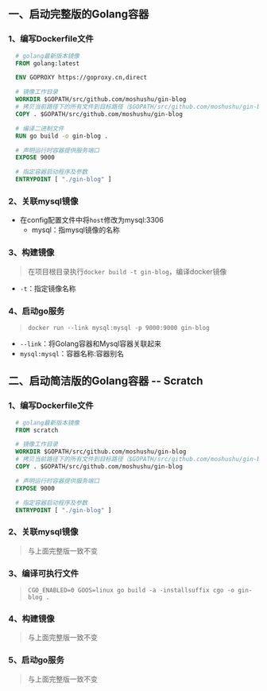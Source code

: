 ## 一、启动完整版的Golang容器

### 1、编写Dockerfile文件
```dockerfile 
  # golang最新版本镜像
  FROM golang:latest 

  ENV GOPROXY https://goproxy.cn,direct

  # 镜像工作目录
  WORKDIR $GOPATH/src/github.com/moshushu/gin-blog
  # 拷贝当前路径下的所有文件到目标路径（$GOPATH/src/github.com/moshushu/gin-blog）
  COPY . $GOPATH/src/github.com/moshushu/gin-blog

  # 编译二进制文件
  RUN go build -o gin-blog .

  # 声明运行时容器提供服务端口
  EXPOSE 9000

  # 指定容器启动程序及参数
  ENTRYPOINT [ "./gin-blog" ]
```

### 2、关联mysql镜像
* 在config配置文件中将`host`修改为mysql:3306
  * mysql：指mysql镜像的名称


### 3、构建镜像
> 在项目根目录执行`docker build -t gin-blog`，编译docker镜像
* `-t`：指定镜像名称

### 4、启动go服务
> `docker run --link mysql:mysql -p 9000:9000 gin-blog`
* `--link`：将Golang容器和Mysql容器关联起来
* `mysql:mysql`：容器名称:容器别名


## 二、启动简洁版的Golang容器 -- Scratch

### 1、编写Dockerfile文件
```dockerfile 
  # golang最新版本镜像
  FROM scratch

  # 镜像工作目录
  WORKDIR $GOPATH/src/github.com/moshushu/gin-blog
  # 拷贝当前路径下的所有文件到目标路径（$GOPATH/src/github.com/moshushu/gin-blog）
  COPY . $GOPATH/src/github.com/moshushu/gin-blog

  # 声明运行时容器提供服务端口
  EXPOSE 9000

  # 指定容器启动程序及参数
  ENTRYPOINT [ "./gin-blog" ]
```

### 2、关联mysql镜像
> 与上面完整版一致不变

### 3、编译可执行文件
> `CGO_ENABLED=0 GOOS=linux go build -a -installsuffix cgo -o gin-blog .`

### 4、构建镜像
> 与上面完整版一致不变

### 5、启动go服务
> 与上面完整版一致不变
